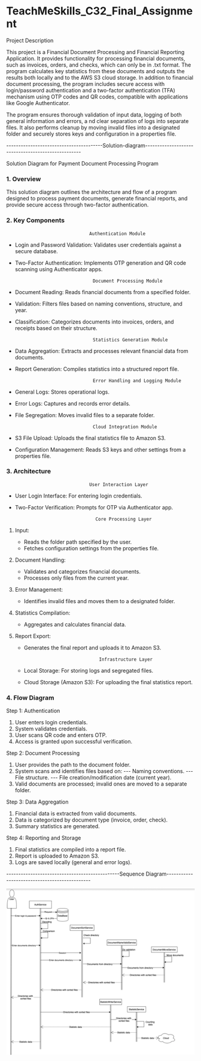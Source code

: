 # TeachMeSkills_C32_Final_Assignment

Project Description

This project is a Financial Document Processing and Financial Reporting Application.
It provides functionality for processing financial documents, such as invoices, orders, and checks,
which can only be in .txt format. The program calculates key statistics from these documents and outputs
the results both locally and to the AWS S3 cloud storage. In addition to financial document processing,
the program includes secure access with login/password authentication and a two-factor authentication (TFA)
mechanism using OTP codes and QR codes, compatible with applications like Google Authenticator.

The program ensures thorough validation of input data, logging of both general information and errors, a
nd clear separation of logs into separate files. It also performs cleanup by moving invalid files into a
designated folder and securely stores keys and configuration in a properties file.

----------------------------------------Solution-diagram---------------------------------------------------

Solution Diagram for Payment Document Processing Program

### 1. Overview

This solution diagram outlines the architecture and flow of a program designed to process
payment documents, generate financial reports, and provide secure access through two-factor authentication.

### 2. Key Components

                                   Authentication Module
* Login and Password Validation: Validates user credentials against a secure database.
* Two-Factor Authentication: Implements OTP generation and QR code scanning using Authenticator apps.

                                   Document Processing Module
* Document Reading: Reads financial documents from a specified folder.
* Validation: Filters files based on naming conventions, structure, and year.
* Classification: Categorizes documents into invoices, orders, and receipts based on their structure.

                                   Statistics Generation Module
* Data Aggregation: Extracts and processes relevant financial data from documents.
* Report Generation: Compiles statistics into a structured report file.

                                   Error Handling and Logging Module
* General Logs: Stores operational logs.
* Error Logs: Captures and records error details.
* File Segregation: Moves invalid files to a separate folder.

                                   Cloud Integration Module
* S3 File Upload: Uploads the final statistics file to Amazon S3.
* Configuration Management: Reads S3 keys and other settings from a properties file.

### 3. Architecture

                                   User Interaction Layer
* User Login Interface: For entering login credentials.
* Two-Factor Verification: Prompts for OTP via Authenticator app.

                                    Core Processing Layer
1) Input:
	- Reads the folder path specified by the user.
	- Fetches configuration settings from the properties file.

2) Document Handling:
	- Validates and categorizes financial documents.
	- Processes only files from the current year.

3) Error Management:
	- Identifies invalid files and moves them to a designated folder.

4) Statistics Compilation:
	- Aggregates and calculates financial data.

5) Report Export:
	- Generates the final report and uploads it to Amazon S3.

	                                  Infrastructure Layer
	- Local Storage: For storing logs and segregated files.
	- Cloud Storage (Amazon S3): For uploading the final statistics report.

### 4. Flow Diagram

Step 1: Authentication
1. User enters login credentials.
2. System validates credentials.
3. User scans QR code and enters OTP.
4. Access is granted upon successful verification.

Step 2: Document Processing
1. User provides the path to the document folder.
2. System scans and identifies files based on:
   --- Naming conventions.
   --- File structure.
   --- File creation/modification date (current year).
3. Valid documents are processed; invalid ones are moved to a separate folder.

Step 3: Data Aggregation
1. Financial data is extracted from valid documents.
2. Data is categorized by document type (invoice, order, check).
3. Summary statistics are generated.

Step 4: Reporting and Storage
1. Final statistics are compiled into a report file.
2. Report is uploaded to Amazon S3.
3. Logs are saved locally (general and error logs).


-----------------------------------------------Sequence Diagram----------------------------------------------

![Sequence Diagram.png](diagrams/Sequence%20Diagram.png)
